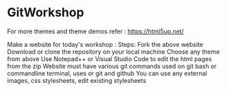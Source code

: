 # GitWorkshop
 
 
 For more themes and theme demos refer : https://html5up.net/
 
 Make a website for today's workshop : 
 Steps:
 Fork the above website
 Download or clone the repository on your local machine
 Choose any theme from above
 Use Notepad++ or Visual Studio Code to edit the html pages from the zip
 Website must have various git commands used on git bash or commandline terminal, uses or git and github
 You can use any external images, css stylesheets, edit existing stylesheets 
